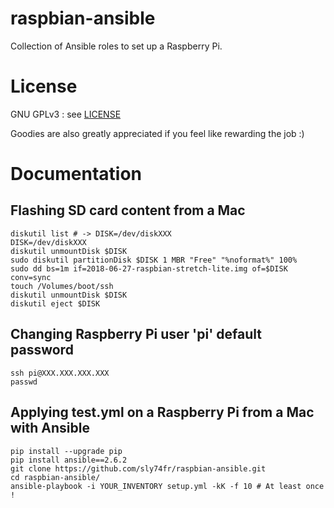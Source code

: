 raspbian-ansible
================

Collection of Ansible roles to set up a Raspberry Pi.

License
=======

GNU GPLv3 : see [LICENSE](../master/LICENSE)

Goodies are also greatly appreciated if you feel like rewarding the job :)

Documentation
=============

## Flashing SD card content from a Mac
```console
diskutil list # -> DISK=/dev/diskXXX
DISK=/dev/diskXXX
diskutil unmountDisk $DISK
sudo diskutil partitionDisk $DISK 1 MBR "Free" "%noformat%" 100%
sudo dd bs=1m if=2018-06-27-raspbian-stretch-lite.img of=$DISK conv=sync
touch /Volumes/boot/ssh
diskutil unmountDisk $DISK
diskutil eject $DISK
```

## Changing Raspberry Pi user 'pi' default password
```console
ssh pi@XXX.XXX.XXX.XXX
passwd
```

## Applying test.yml on a Raspberry Pi from a Mac with Ansible
```console
pip install --upgrade pip
pip install ansible==2.6.2
git clone https://github.com/sly74fr/raspbian-ansible.git
cd raspbian-ansible/
ansible-playbook -i YOUR_INVENTORY setup.yml -kK -f 10 # At least once !
```
